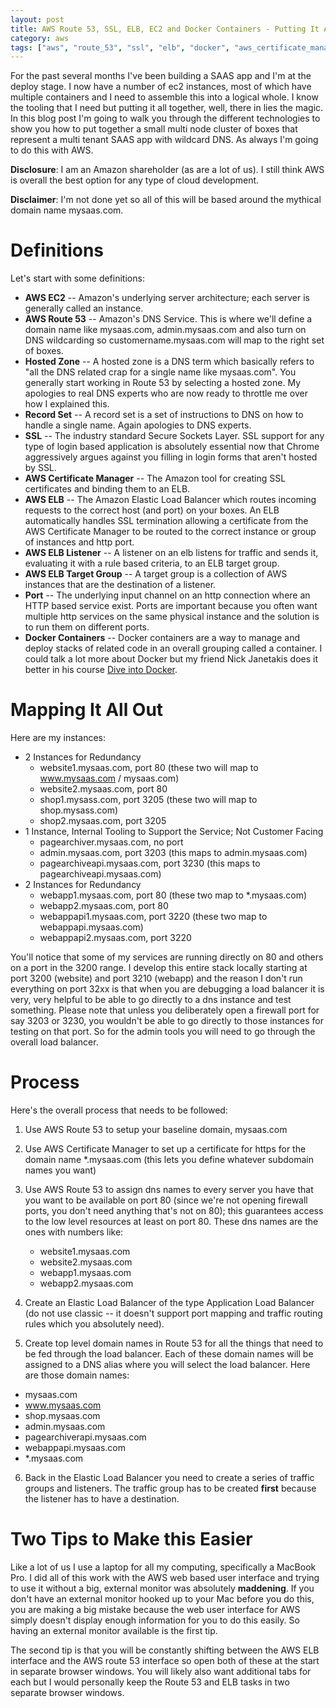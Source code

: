 ```yaml
---
layout: post
title: AWS Route 53, SSL, ELB, EC2 and Docker Containers - Putting It All Together
category: aws
tags: ["aws", "route_53", "ssl", "elb", "docker", "aws_certificate_manager"]
---
```

For the past several months I've been building a SAAS app and I'm at the deploy stage.  I now have a number of ec2 instances, most of which have multiple containers and I need to assemble this into a logical whole.  I know the tooling that I need but putting it all together, well, there in lies the magic.  In this blog post I'm going to walk you through the different technologies to show you how to put together a small multi node cluster of boxes that represent a multi tenant SAAS app with wildcard DNS.  As always I'm going to do this with AWS.  

**Disclosure**: I am an Amazon shareholder (as are a lot of us).  I still think AWS is overall the best option for any type of cloud development.

**Disclaimer**:  I'm not done yet so all of this will be based around the mythical domain name mysaas.com.

# Definitions

Let's start with some definitions:

* **AWS EC2** -- Amazon's underlying server architecture; each server is generally called an instance.
* **AWS Route 53** -- Amazon's DNS Service.   This is where we'll define a domain name like mysaas.com, admin.mysaas.com and also turn on DNS wildcarding so customername.mysaas.com will map to the right set of boxes.
* **Hosted Zone** -- A hosted zone is a DNS term which basically refers to "all the DNS related crap for a single name like mysaas.com".  You generally start working in Route 53 by selecting a hosted zone.  My apologies to real DNS experts who are now ready to throttle me over how I explained this.
* **Record Set** -- A record set is a set of instructions to DNS on how to handle a single name.  Again apologies to DNS experts.
* **SSL** -- The industry standard Secure Sockets Layer.  SSL support for any type of login based application is absolutely essential now that Chrome aggressively argues against you filling in login forms that aren't hosted by SSL.
* **AWS Certificate Manager** -- The Amazon tool for creating SSL certificates and binding them to an ELB.
* **AWS ELB** -- The Amazon Elastic Load Balancer which routes incoming requests to the correct host (and port) on your boxes.  An ELB automatically handles SSL termination allowing a certificate from the AWS Certificate Manager to be routed to the correct instance or group of instances and http port.
* **AWS ELB Listener** -- A listener on an elb listens for traffic and sends it, evaluating it with a rule based criteria, to an ELB target group.
* **AWS ELB Target Group** -- A target group is a collection of AWS instances that are the destination of a listener.
* **Port** -- The underlying input channel on an http connection where an HTTP based service exist.  Ports are important because you often want multiple http services on the same physical instance and the solution is to run them on different ports.
* **Docker Containers** -- Docker containers are a way to manage and deploy stacks of related code in an overall grouping called a container.  I could talk a lot more about Docker but my friend Nick Janetakis does it better in his course [Dive into Docker](https://diveintodocker.com/courses/dive-into-docker).

# Mapping It All Out

Here are my instances:

* 2 Instances for Redundancy
  * website1.mysaas.com, port 80 (these two will map to www.mysaas.com / mysaas.com)
  * website2.mysaas.com, port 80
  * shop1.mysass.com, port 3205 (these two will map to shop.mysass.com)
  * shop2.mysaas.com, port 3205
* 1 Instance, Internal Tooling to Support the Service; Not Customer Facing
  * pagearchiver.mysaas.com, no port
  * admin.mysaas.com, port 3203 (this maps to admin.mysaas.com)
  * pagearchiveapi.mysaas.com, port 3230 (this maps to pagearchiveapi.mysaas.com)
* 2 Instances for Redundancy
  * webapp1.mysaas.com, port 80 (these two map to *.mysaas.com)
  * webapp2.mysaas.com, port 80
  * webappapi1.mysaas.com, port 3220 (these two map to webappapi.mysaas.com)
  * webappapi2.mysaas.com, port 3220
  
You'll notice that some of my services are running directly on 80 and others on a port in the 3200 range.  I develop this entire stack locally starting at port 3200 (website) and port 3210 (webapp) and the reason I don't run everything on port 32xx is that when you are debugging a load balancer it is very, very helpful to be able to go directly to a dns instance and test something.  Please note that unless you deliberately open a firewall port for say 3203 or 3230, you wouldn't be able to go directly to those instances for testing on that port.  So for the admin tools you will need to go through the overall load balancer.

# Process

Here's the overall process that needs to be followed:

1. Use AWS Route 53 to setup your baseline domain, mysaas.com 
2. Use AWS Certificate Manager to set up a certificate for https for the domain name *.mysaas.com (this lets you define whatever subdomain names you want)
3. Use AWS Route 53 to assign dns names to every server you have that you want to be available on port 80 (since we're not opening firewall ports, you don't need anything that's not on 80); this guarantees access to the low level resources at least on port 80.  These dns names are the ones with numbers like:
   * website1.mysaas.com
   * website2.mysaas.com
   * webapp1.mysaas.com
   * webapp2.mysaas.com
  
4. Create an Elastic Load Balancer of the type Application Load Balancer (do not use classic -- it doesn't support port mapping and traffic routing rules which you absolutely need).
5. Create top level domain names in Route 53 for all the things that need to be fed through the load balancer.  Each of these domain names will be assigned to a DNS alias where you will select the load balancer.  Here are those domain names:
  * mysaas.com
  * www.mysaas.com
  * shop.mysaas.com
  * admin.mysaas.com
  * pagearchiverapi.mysaas.com
  * webappapi.mysaas.com
  * *.mysaas.com
6. Back in the Elastic Load Balancer you need to create a series of traffic groups and listeners.  The traffic group has to be created **first** because the listener has to have a destination.

# Two Tips to Make this Easier

Like a lot of us I use a laptop for all my computing, specifically a MacBook Pro.  I did all of this work with the AWS web based user interface and trying to use it without a big, external monitor was absolutely **maddening**.  If you don't have an external monitor hooked up to your Mac before you do this, you are making a big mistake because the web user interface for AWS simply doesn't display enough information for you to do this easily.  So having an external monitor available is the first tip.

The second tip is that you will be constantly shifting between the AWS ELB interface and the AWS route 53 interface so open both of these at the start in separate browser windows. You will likely also want additional tabs for each but I would personally keep the Route 53 and ELB tasks in two separate browser windows.
  
